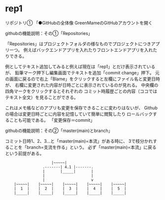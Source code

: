 # rep1
リポジトリ①
「●GitHubの全体像
GreenMameのGitHubアカウントを開く

githubの機能説明：その①「Repositories」

「Repositories」はプロジェクトフォルダの様なものでプロジェクトにつきアプリ一つ。
例えばバックエンドアプリを入れたりフロントエンドアプリを入れたりできる。

例としてテキスト追加してみると例えば現在は「rep1」とだけ表示されているが、
鉛筆マーク押下し編集画面でテキストを追加「commit change」押下。
元の画面に戻るので右上「Blame」をクリックすると左欄にファイル名と変更日時が、
右欄に変更された内容が日時ごとに表示されているのが見れる。
中央欄の四角マークをクリックするとそれぞれの
コミット時履歴ごとの内容（ココではテキスト全文）を見ることができる。

これはメモ帳などのアプリも変更を保存できることに変わりはないが、
Githubの場合は変更日時ごとに内容を記憶していて簡単に閲覧したり
ロールバックすることも可能である。
「変更保存＝commit」

githubの機能説明：その②「master(main)とbranch」

コミット日時1、2、3...と「master(main)=本流」がある時に、
3で枝分かれすることを「branch=支流を作る」という。
必ず「master(main)=本流」に戻るという前提がある。


						 |~~~~~|
					 .-------| 4.1 |-------.
					 |       |_____|       |
					 |                     |
					 |                     v
		|~~~~~|    |~~~~~|    |~~~~~|    |~~~~~|    |~~~~~|
		|  1  |    |  2  |    |  3  |    |  4  |    |  5  |
		|_____|    |_____|    |_____|    |_____|    |_____|


